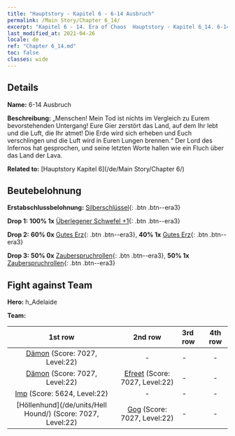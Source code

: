 ```yaml
---
title: "Hauptstory - Kapitel 6 - 6-14 Ausbruch"
permalink: /Main Story/Chapter 6_14/
excerpt: "Kapitel 6 - 14. Era of Chaos  Hauptstory - Kapitel 6_14. 6-14 Ausbruch"
last_modified_at: 2021-04-26
locale: de
ref: "Chapter 6_14.md"
toc: false
classes: wide
---
```


## Details

 **Name:** 6-14 Ausbruch

 **Beschreibung:** „Menschen! Mein Tod ist nichts im Vergleich zu Eurem bevorstehenden Untergang! Eure Gier zerstört das Land, auf dem Ihr lebt und die Luft, die Ihr atmet! Die Erde wird sich erheben und Euch verschlingen und die Luft wird in Euren Lungen brennen.“ Der Lord des Infernos hat gesprochen, und seine letzten Worte hallen wie ein Fluch über das Land der Lava.

 **Related to:** [Hauptstory Kapitel 6](/de/Main Story/Chapter 6/)

## Beutebelohnung

 **Erstabschlussbelohnung:** [Silberschlüssel](/ItemsDE/con_693/){: .btn .btn--era3}

 **Drop 1:** **100% 1x** [Überlegener Schwefel +1](/ItemsDE/mat_22/){: .btn .btn--era3}

 **Drop 2:** **60% 0x** [Gutes Erz](/ItemsDE/mat_12/){: .btn .btn--era3}, **40% 1x** [Gutes Erz](/ItemsDE/mat_12/){: .btn .btn--era3}

 **Drop 3:** **50% 0x** [Zauberspruchrollen](/ItemsDE/con_694/){: .btn .btn--era3}, **50% 1x** [Zauberspruchrollen](/ItemsDE/con_694/){: .btn .btn--era3}


## Fight against Team
 **Hero:** h_Adelaide

 **Team:**


  | 1st row | 2nd row | 3rd row | 4th row |
  |:----:|:----:|:----|:----:|
  | [Dämon](/de/units/Demon/) (Score: 7027, Level:22)  | - | - | - |
  | [Dämon](/de/units/Demon/) (Score: 7027, Level:22)  | [Efreet](/de/units/Efreeti/) (Score: 7027, Level:22)  | - | - |
  | [Imp](/de/units/Imp/) (Score: 5624, Level:22)  | - | - | - |
  | [Höllenhund](/de/units/Hell Hound/) (Score: 7027, Level:22)  | [Gog](/de/units/Gog/) (Score: 7027, Level:22)  | - | - |


